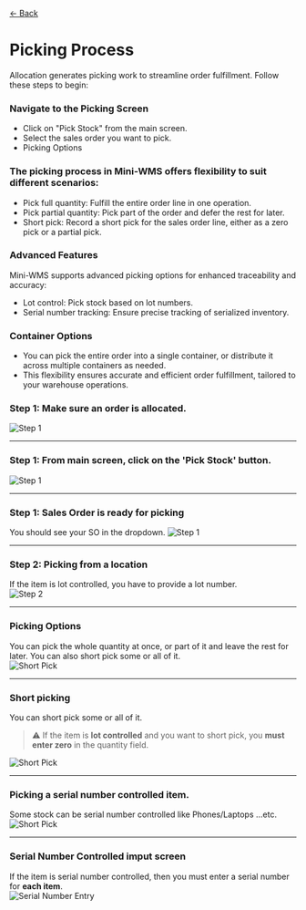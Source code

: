 [← Back](README.md)

# Picking Process  

Allocation generates picking work to streamline order fulfillment. Follow these steps to begin:

### Navigate to the Picking Screen  
- Click on "Pick Stock" from the main screen.
- Select the sales order you want to pick.
- Picking Options

### The picking process in Mini-WMS offers flexibility to suit different scenarios:
- Pick full quantity: Fulfill the entire order line in one operation.
- Pick partial quantity: Pick part of the order and defer the rest for later.
- Short pick: Record a short pick for the sales order line, either as a zero pick or a partial pick.

### Advanced Features
Mini-WMS supports advanced picking options for enhanced traceability and accuracy:
- Lot control: Pick stock based on lot numbers.
- Serial number tracking: Ensure precise tracking of serialized inventory.

### Container Options
- You can pick the entire order into a single container, or distribute it across multiple containers as needed.
- This flexibility ensures accurate and efficient order fulfillment, tailored to your warehouse operations.

### Step 1: Make sure an order is allocated.  
<img src="asset/Picking1.png" alt="Step 1" style="max-width: 100%; height: auto;">  

---

### Step 1: From main screen, click on the 'Pick Stock' button.  
<img src="asset/Picking0.png" alt="Step 1" style="max-width: 100%; height: auto;">  

---

### Step 1: Sales Order is ready for picking  
You should see your SO in the dropdown.
<img src="asset/Picking2.png" alt="Step 1" style="max-width: 100%; height: auto;">  

---

### Step 2: Picking from a location  
If the item is lot controlled, you have to provide a lot number.  
<img src="asset/Picking3.png" alt="Step 2" style="max-width: 100%; height: auto;">  

---

### Picking Options  
You can pick the whole quantity at once, or part of it and leave the rest for later. You can also short pick some or all of it.    
<img src="asset/Picking4.png" alt="Short Pick" style="max-width: 100%; height: auto;">  

---

### Short picking  
You can short pick some or all of it.  
> ⚠️ If the item is **lot controlled** and you want to short pick, you **must enter zero** in the quantity field.  
<img src="asset/Picking5.png" alt="Short Pick" style="max-width: 100%; height: auto;">  

---

### Picking a serial number controlled item.  
Some stock can be serial number controlled like Phones/Laptops ...etc.    
<img src="asset/Picking6.png" alt="Short Pick" style="max-width: 100%; height: auto;">  

---
### Serial Number Controlled imput screen  
If the item is serial number controlled, then you must enter a serial number for **each item**.  
<img src="asset/Picking7.png" alt="Serial Number Entry" style="max-width: 100%; height: auto;">  

